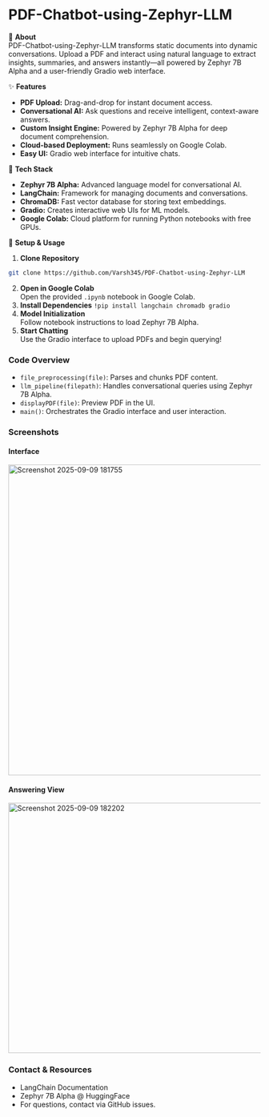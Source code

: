 # PDF-Chatbot-using-Zephyr-LLM

📖 **About**  
PDF-Chatbot-using-Zephyr-LLM transforms static documents into dynamic conversations. Upload a PDF and interact using natural language to extract insights, summaries, and answers instantly—all powered by Zephyr 7B Alpha and a user-friendly Gradio web interface.

✨ **Features**  
- **PDF Upload:** Drag-and-drop for instant document access.  
- **Conversational AI:** Ask questions and receive intelligent, context-aware answers.  
- **Custom Insight Engine:** Powered by Zephyr 7B Alpha for deep document comprehension.  
- **Cloud-based Deployment:** Runs seamlessly on Google Colab.  
- **Easy UI:** Gradio web interface for intuitive chats.  

🧰 **Tech Stack**  
- **Zephyr 7B Alpha:** Advanced language model for conversational AI.  
- **LangChain:** Framework for managing documents and conversations.  
- **ChromaDB:** Fast vector database for storing text embeddings.  
- **Gradio:** Creates interactive web UIs for ML models.  
- **Google Colab:** Cloud platform for running Python notebooks with free GPUs. 

🏁 **Setup & Usage**  
1. **Clone Repository**
```bash
git clone https://github.com/Varsh345/PDF-Chatbot-using-Zephyr-LLM
```
2. **Open in Google Colab**  
Open the provided `.ipynb` notebook in Google Colab.
3. **Install Dependencies**
```!pip install langchain chromadb gradio```
4. **Model Initialization**  
Follow notebook instructions to load Zephyr 7B Alpha.
5. **Start Chatting**  
Use the Gradio interface to upload PDFs and begin querying!

### Code Overview
- `file_preprocessing(file)`: Parses and chunks PDF content.  
- `llm_pipeline(filepath)`: Handles conversational queries using Zephyr 7B Alpha.  
- `displayPDF(file)`: Preview PDF in the UI.  
- `main()`: Orchestrates the Gradio interface and user interaction.  

### Screenshots
#### Interface 
<img width="1343" height="621" alt="Screenshot 2025-09-09 181755" src="https://github.com/user-attachments/assets/58ee22e2-cfd0-4e5d-9867-9fb3331432c5" />

#### Answering View
<img width="687" height="500" alt="Screenshot 2025-09-09 182202" src="https://github.com/user-attachments/assets/174673b8-4c50-49da-81aa-4600d1aa48c3" />

### Contact & Resources
- LangChain Documentation  
- Zephyr 7B Alpha @ HuggingFace  
- For questions, contact via GitHub issues.
